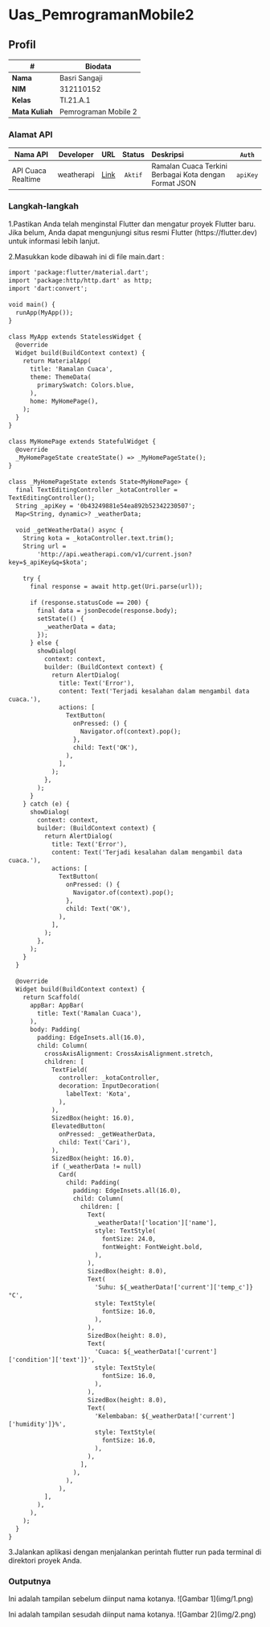 # Uas_PemrogramanMobile2
## Profil
| #               | Biodata              |
| --------------- | -------------------- |
| **Nama**        | Basri Sangaji        |
| **NIM**         | 312110152            |
| **Kelas**       | TI.21.A.1            |
| **Mata Kuliah** | Pemrograman Mobile 2 |

### Alamat API
| Nama API                        | Developer  |                          URL                          | Status  | Deskripsi                                                  |  `Auth`  |
| ------------------------------- | :--------: | :---------------------------------------------------: | :-----: | :--------------------------------------------------------- | :------: |
| API Cuaca Realtime |    weatherapi    |            [Link](https://www.weatherapi.com/)             | `Aktif` | Ramalan Cuaca Terkini Berbagai Kota dengan Format JSON                        | `apiKey` |

### Langkah-langkah
<p>1.Pastikan Anda telah menginstal Flutter dan mengatur proyek Flutter baru. Jika belum, Anda dapat mengunjungi situs resmi Flutter (https://flutter.dev) untuk informasi lebih lanjut.
<p>2.Masukkan kode dibawah ini di file main.dart :

```
import 'package:flutter/material.dart';
import 'package:http/http.dart' as http;
import 'dart:convert';

void main() {
  runApp(MyApp());
}

class MyApp extends StatelessWidget {
  @override
  Widget build(BuildContext context) {
    return MaterialApp(
      title: 'Ramalan Cuaca',
      theme: ThemeData(
        primarySwatch: Colors.blue,
      ),
      home: MyHomePage(),
    );
  }
}

class MyHomePage extends StatefulWidget {
  @override
  _MyHomePageState createState() => _MyHomePageState();
}

class _MyHomePageState extends State<MyHomePage> {
  final TextEditingController _kotaController = TextEditingController();
  String _apiKey = '0b43249881e54ea892b52342230507';
  Map<String, dynamic>? _weatherData;

  void _getWeatherData() async {
    String kota = _kotaController.text.trim();
    String url =
        'http://api.weatherapi.com/v1/current.json?key=$_apiKey&q=$kota';

    try {
      final response = await http.get(Uri.parse(url));

      if (response.statusCode == 200) {
        final data = jsonDecode(response.body);
        setState(() {
          _weatherData = data;
        });
      } else {
        showDialog(
          context: context,
          builder: (BuildContext context) {
            return AlertDialog(
              title: Text('Error'),
              content: Text('Terjadi kesalahan dalam mengambil data cuaca.'),
              actions: [
                TextButton(
                  onPressed: () {
                    Navigator.of(context).pop();
                  },
                  child: Text('OK'),
                ),
              ],
            );
          },
        );
      }
    } catch (e) {
      showDialog(
        context: context,
        builder: (BuildContext context) {
          return AlertDialog(
            title: Text('Error'),
            content: Text('Terjadi kesalahan dalam mengambil data cuaca.'),
            actions: [
              TextButton(
                onPressed: () {
                  Navigator.of(context).pop();
                },
                child: Text('OK'),
              ),
            ],
          );
        },
      );
    }
  }

  @override
  Widget build(BuildContext context) {
    return Scaffold(
      appBar: AppBar(
        title: Text('Ramalan Cuaca'),
      ),
      body: Padding(
        padding: EdgeInsets.all(16.0),
        child: Column(
          crossAxisAlignment: CrossAxisAlignment.stretch,
          children: [
            TextField(
              controller: _kotaController,
              decoration: InputDecoration(
                labelText: 'Kota',
              ),
            ),
            SizedBox(height: 16.0),
            ElevatedButton(
              onPressed: _getWeatherData,
              child: Text('Cari'),
            ),
            SizedBox(height: 16.0),
            if (_weatherData != null)
              Card(
                child: Padding(
                  padding: EdgeInsets.all(16.0),
                  child: Column(
                    children: [
                      Text(
                        _weatherData!['location']['name'],
                        style: TextStyle(
                          fontSize: 24.0,
                          fontWeight: FontWeight.bold,
                        ),
                      ),
                      SizedBox(height: 8.0),
                      Text(
                        'Suhu: ${_weatherData!['current']['temp_c']}°C',
                        style: TextStyle(
                          fontSize: 16.0,
                        ),
                      ),
                      SizedBox(height: 8.0),
                      Text(
                        'Cuaca: ${_weatherData!['current']['condition']['text']}',
                        style: TextStyle(
                          fontSize: 16.0,
                        ),
                      ),
                      SizedBox(height: 8.0),
                      Text(
                        'Kelembaban: ${_weatherData!['current']['humidity']}%',
                        style: TextStyle(
                          fontSize: 16.0,
                        ),
                      ),
                    ],
                  ),
                ),
              ),
          ],
        ),
      ),
    );
  }
}
```
<p>3.Jalankan aplikasi dengan menjalankan perintah flutter run pada terminal di direktori proyek Anda.
  
### Outputnya
<p>Ini adalah tampilan sebelum diinput nama kotanya.
![Gambar 1](img/1.png)
<p>Ini adalah tampilan sesudah diinput nama kotanya.
![Gambar 2](img/2.png)
